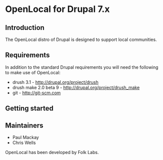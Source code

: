 OpenLocal for Drupal 7.x
========================

Introduction
------------
The OpenLocal distro of Drupal is designed to support local communities.

Requirements
------------
In addition to the standard Drupal requirements you will need the following to
make use of OpenLocal:

- drush 3.1 - http://drupal.org/project/drush
- drush make 2.0 beta 9 - http://drupal.org/project/drush_make
- git - http://git-scm.com


Getting started
---------------



Maintainers
-----------
- Paul Mackay
- Chris Wells

OpenLocal has been developed by Folk Labs.

